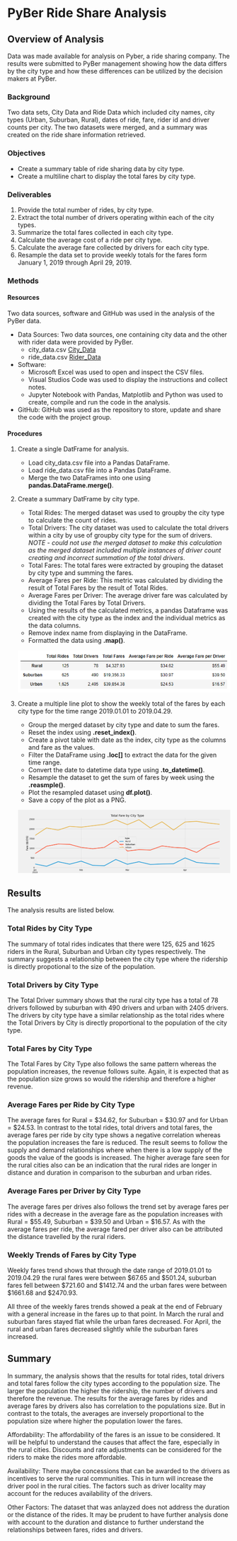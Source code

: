 # PyBer Ride Share Analysis

## Overview of Analysis
Data was made available for analysis on Pyber, a ride sharing company. The results were submitted to PyBer management showing how the data differs by the city type and how these differences can be utilized by the decision makers at PyBer.

### Background
Two data sets, City Data and Ride Data which included city names, city types (Urban, Suburban, Rural), dates of ride, fare, rider id and driver counts per city. The two datasets were merged, and a summary was created on the ride share information retrieved.

### Objectives
- Create a summary table of ride sharing data by city type.
- Create a multiline chart to display the total fares by city type.

### Deliverables
1. Provide the total number of rides, by city type.
2. Extract the total number of drivers operating within each of the city types.
3. Summarize the total fares collected in each city type.
4. Calculate the average cost of a ride per city type.
5. Calculate the average fare collected by drivers for each city type.
6. Resample the data set to provide weekly totals for the fares form January 1, 2019 through April 29, 2019.

### Methods

#### Resources
Two data sources, software and GitHub was used in the analysis of the PyBer data.
- Data Sources: Two data sources, one containing city data and the other with rider data were provided by PyBer.
    - city_data.csv [City_Data](Resources/city_data.csv)
    - ride_data.csv [Rider_Data](Resources/ride_data.csv)
- Software:
    - Microsoft Excel was used to open and inspect the CSV files.
    - Visual Studios Code was used to display the instructions and collect notes.
    - Jupyter Notebook with Pandas, Matplotlib and Python was used to create, compile and run the code in the analysis.
- GitHub: GitHub was used as the repository to store, update and share the code with the project group.

#### Procedures
1. Create a single DatFrame for analysis.
    - Load city_data.csv file into a Pandas DataFrame.
    - Load ride_data.csv file into a Pandas DataFrame.
    - Merge the two DataFrames into one using **pandas.DataFrame.merge()**.
2. Create a summary DatFrame by city type.
    - Total Rides: The merged dataset was used to groupby the city type to calculate the count of rides.
    - Total Drivers: The city dataset was used to calculate the total drivers within a city by use of groupby city type for the sum of drivers. *NOTE - could not use the merged dataset to make this calculation as the merged dataset included multiple instances of driver count creating and incorrect summation of the total drivers*.
    - Total Fares: The total fares were extracted by grouping the dataset by city type and summing the fares.
    - Average Fares per Ride: This metric was calculated by dividing the result of Total Fares by the result of Total Rides.
    - Average Fares per Driver: The average driver fare was calculated by dividing the Total Fares by Total Drivers.
    - Using the results of the calculated metrics, a pandas Dataframe was created with the city type as the index and the individual metrics as the data columns.
    - Remove index name from displaying in the DataFrame.
    - Formatted the data using **.map()**.

    ![Ride_Fare_Summary_by_Type](analysis/PyBer_summary.png)

3. Create a multiple line plot to show the weekly total of the fares by each city type for the time range 2019.01.01 to 2019.04.29.
    - Group the merged dataset by city type and date to sum the fares.
    - Reset the index using **.reset_index()**.
    - Create a pivot table with date as the index, city type as the columns and fare as the values.
    - Filter the DataFrame using **.loc[]** to extract the data for the given time range.
    - Convert the date to datetime data type using **.to_datetime()**.
    - Resample the dataset to get the sum of fares by week using the **.reasmple()**.
    - Plot the resampled dataset using **df.plot()**.
    - Save a copy of the plot as a PNG.

    ![Ride_Fare_Weekly_Summary](analysis/PyBer_fare_summary.png)

## Results
The analysis results are listed below.

### Total Rides by City Type
The summary of total rides indicates that there were 125, 625 and 1625 riders in the Rural, Suburban and Urban city types respectively.  The summary suggests a relationship between the city type where the ridership is directly propotional to the size of the population.

### Total Drivers by City Type
The Total Driver summary shows that the rural city type has a total of 78 drivers followed by suburban with 490 drivers and urban with 2405 drivers. The drivers by city type have a similar relationship as the total rides where the Total Drivers by City is directly proportional to the population of the city type.

### Total Fares by City Type
The Total Fares by City Type also follows the same pattern whereas the population increases, the revenue follows suite. Again, it is expected that as the population size grows so would the ridership and therefore a higher revenue.

### Average Fares per Ride by City Type
The average fares for Rural = $34.62, for Suburban = $30.97 and for Urban = $24.53. In contrast to the total rides, total drivers and total fares, the average fares per ride by city type shows a negative correlation whereas the population increases the fare is reduced. The result seems to follow the supply and demand relationships where when there is a low supply of the goods the value of the goods is increased. The higher average fare seen for the rural cities also can be an indication that the rural rides are longer in distance and duration in comparison to the suburban and urban rides.

### Average Fares per Driver by City Type
The average fares per drives also follows the trend set by average fares per rides with a decrease in the average fare as the population increases with Rural = $55.49, Suburban = $39.50 and Urban = $16.57. As with the average fares per ride, the average fared per driver also can be attributed the distance travelled by the rural riders.

### Weekly Trends of Fares by City Type
Weekly fares trend shows that through the date range of 2019.01.01 to 2019.04.29 the rural fares were between $67.65 and $501.24, suburban fares fell between $721.60 and $1412.74 and the urban fares were between $1661.68 and $2470.93.

All three of the weekly fares trends showed a peak at the end of February with a general increase in the fares up to that point. In March the rural and suburban fares stayed flat while the urban fares decreased. For April, the rural and urban fares decreased slightly while the suburban fares increased.

## Summary
In summary, the analysis shows that the results for total rides, total drivers and total fares follow the city types according to the population size. The larger the population the higher the ridership, the number of drivers and therefore the revenue. The results for the average fares by rides and average fares by drivers also has correlation to the populations size. But in contrast to the totals, the averages are inversely proportional to the population size where higher the population lower the fares.

Affordability: The affordability of the fares is an issue to be considered. It will be helpful to understand the causes that affect the fare, especially in the rural cities. Discounts and rate adjustments can be considered for the riders to make the rides more affordable.

Availability: There maybe concessions that can be awarded to the drivers as incentives to serve the rural communities. This in turn will increase the driver pool in the rural cities. The factors such as driver locality may account for the reduces availability of the drivers.

Other Factors: The dataset that was anlayzed does not address the duration or the distance of the rides. It may be prudent to have further analysis done with account to the duration and distance to further understand the relationships between fares, rides and drivers.